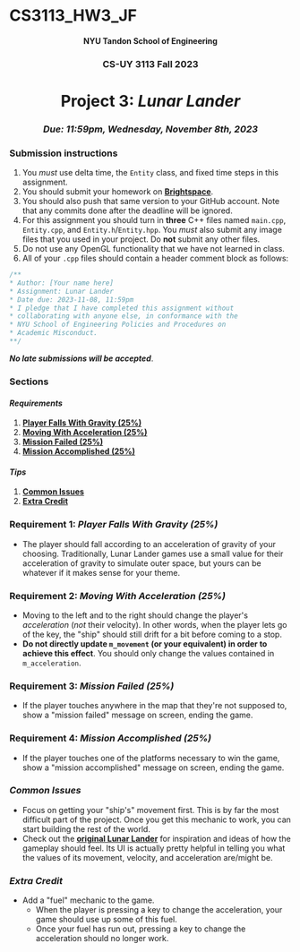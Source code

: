 # CS3113_HW3_JF

<h4 align=center>NYU Tandon School of Engineering<h4>
<h3 align=center>CS-UY 3113 Fall 2023</h3>
<h1 align=center>Project 3: <em>Lunar Lander</em></h1>
<h3 align=center><em>Due: 11:59pm, Wednesday, November 8th, 2023</em></h3>

### Submission instructions
1. You _must_ use delta time, the `Entity` class, and fixed time steps in this assignment.
2. You should submit your homework on [**Brightspace**](https://brightspace.nyu.edu/d2l/lms/dropbox/admin/folders_manage.d2l?ou=289892).
3. You should also push that same version to your GitHub account. Note that any commits done after the deadline will be ignored.
4. For this assignment you should turn in **three** C++ files named `main.cpp`, `Entity.cpp`, and `Entity.h`/`Entity.hpp`. You _must_ also submit any image files that you used in your project. Do **not** submit any other files.
4. Do not use any OpenGL functionality that we have not learned in class.
5. All of your `.cpp` files should contain a header comment block as follows:

```c++
/**
* Author: [Your name here]
* Assignment: Lunar Lander
* Date due: 2023-11-08, 11:59pm
* I pledge that I have completed this assignment without
* collaborating with anyone else, in conformance with the
* NYU School of Engineering Policies and Procedures on
* Academic Misconduct.
**/
```

***No late submissions will be accepted***.

### Sections

#### _Requirements_

1. [**Player Falls With Gravity (25%)**](#requirement-1-player-falls-with-gravity-25)
2. [**Moving With Acceleration (25%)**](#requirement-2-moving-with-acceleration-25)
3. [**Mission Failed (25%)**](#requirement-3-mission-failed-25)
3. [**Mission Accomplished (25%)**](#requirement-4-mission-accomplished-25)

#### _Tips_

1. [**Common Issues**](#common-issues)
2. [**Extra Credit**](#extra-credit)

### Requirement 1: _Player Falls With Gravity (25%)_

- The player should fall according to an acceleration of gravity of your choosing. Traditionally, Lunar Lander games use a small value for their acceleration of gravity to simulate outer space, but yours can be whatever if it makes sense for your theme.

### Requirement 2: _Moving With Acceleration (25%)_

- Moving to the left and to the right should change the player's _acceleration_ (_not_ their velocity). In other words, when the player lets go of the key, the "ship" should still drift for a bit before coming to a stop.
- **Do not directly update `m_movement` (or your equivalent) in order to achieve this effect**. You should only change the values contained in `m_acceleration`.

### Requirement 3: _Mission Failed (25%)_

- If the player touches anywhere in the map that they're not supposed to, show a "mission failed" message on screen, ending the game.

### Requirement 4: _Mission Accomplished (25%)_

- If the player touches one of the platforms necessary to win the game, show a "mission accomplished" message on screen, ending the game.

### _Common Issues_

- Focus on getting your "ship's" movement first. This is by far the most difficult part of the project. Once you get this mechanic to work, you can start building the rest of the world.
- Check out the [**original Lunar Lander**](https://youtu.be/McAhSoAEbhM) for inspiration and ideas of how the gameplay should feel. Its UI is actually pretty helpful in telling you what the values of its movement, velocity, and acceleration are/might be.

### _Extra Credit_

- Add a "fuel" mechanic to the game. 
    - When the player is pressing a key to change the acceleration, your game should use up some of this fuel. 
    - Once your fuel has run out, pressing a key to change the acceleration should no longer work.
